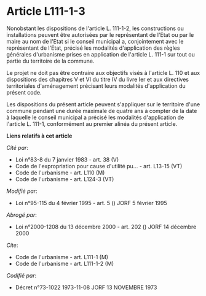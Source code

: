 # Article L111-1-3

Nonobstant les dispositions de l'article L. 111-1-2, les constructions ou installations peuvent être autorisées  par le
représentant de l'Etat ou par le maire au nom de l'Etat si le conseil municipal a, conjointement avec le représentant de
l'Etat, précisé les modalités d'application des règles générales d'urbanisme prises en application de l'article L. 111-1 sur
tout ou partie du territoire de la commune.

Le projet ne doit pas être contraire aux objectifs visés à l'article L. 110 et aux dispositions des chapitres V et VI du
titre IV du livre Ier et aux directives territoriales d'aménagement précisant leurs modalités d'application du présent code.

Les dispositions du présent article  peuvent s'appliquer sur le territoire d'une commune pendant une durée maximale de quatre
ans à compter de la date à laquelle le conseil municipal a précisé les modalités d'application de l'article L. 111-1,
conformément au premier alinéa du présent article.

**Liens relatifs à cet article**

_Cité par_:

  - Loi n°83-8 du 7 janvier 1983 - art. 38 (V)
  - Code de l'expropriation pour cause d'utilité pu... - art. L13-15 (VT)
  - Code de l'urbanisme - art. L110 (M)
  - Code de l'urbanisme - art. L124-3 (VT)

_Modifié par_:

  - Loi n°95-115 du 4 février 1995 - art. 5 () JORF 5 février 1995

_Abrogé par_:

  - Loi n°2000-1208 du 13 décembre 2000 - art. 202 () JORF 14 décembre 2000

_Cite_:

  - Code de l'urbanisme - art. L111-1 (M)
  - Code de l'urbanisme - art. L111-1-2 (M)

_Codifié par_:

  - Décret n°73-1022 1973-11-08 JORF 13 NOVEMBRE 1973

